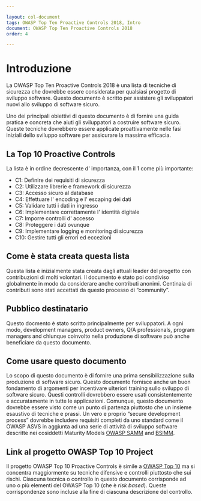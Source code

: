 ```yaml
---

layout: col-document
tags: OWASP Top Ten Proactive Controls 2018, Intro
document: OWASP Top Ten Proactive Controls 2018
order: 4

---
```


# Introduzione
La OWASP Top Ten Proactive Controls 2018 è una lista di tecniche di sicurezza che dovrebbe essere 
considerata per qualsiasi progetto di sviluppo software.
Questo documento è scritto per assistere gli sviluppatori nuovi allo sviluppo di software sicuro.

Uno dei principali obiettivi di questo documento è di fornire una guida pratica e concreta che 
aiuti gli sviluppatori a costruire software sicuro. Queste tecniche dovrebbero essere applicate 
proattivamente nelle fasi iniziali dello sviluppo software per assicurare la massima efficacia.

## La Top 10 Proactive Controls
La lista è in ordine decrescente d' importanza, con il 1 come più importante:
* C1: Definire dei requisiti di sicurezza
* C2: Utilizzare librerie e framework di sicurezza 
* C3: Accesso sicuro al database
* C4: Effettuare l' encoding e l' escaping dei dati
* C5: Validare tutti i dati in ingresso
* C6: Implementare correttamente l' identità digitale
* C7: Imporre controlli d' accesso
* C8: Proteggere i dati ovunque
* C9: Implementare logging e monitoring di sicurezza
* C10: Gestire tutti gli errori ed eccezioni

## Come è stata creata questa lista

Questa lista è inizialmente stata creata dagli attuali leader del progetto con contribuzioni di molti volontari. 
Il documento è stato poi condiviso globalmente in modo da considerare anche contributi anonimi. 
Centinaia di contributi sono stati accettati da questo processo di “community”.

## Pubblico destinatario
Questo docmento è stato scritto principalmente per sviluppatori. A ogni modo, development managers, product owners, 
Q/A professionals, program managers and chiunque coinvolto nella produzione di software può anche beneficiare da questo documento. 

## Come usare questo documento
Lo scopo di questo documento è di fornire una prima sensibilizzazione sulla produzione di software sicuro. 
Questo documento fornisce anche un buon fondamento di argomenti per incentivare ulteriori training sullo sviluppo di software sicuro. 
Questi controlli dovrebbero essere usati consistentemente e accuratamente in tutte le applicazioni. 
Comunque, questo documento dovrebbe essere visto come un punto di partenza piuttosto che un insieme esaustivo di tecniche e prassi. 
Un vero e proprio “secure development process” dovrebbe includere requisiti completi da uno standard come il OWASP ASVS 
in aggiunta ad una serie di attività di sviluppo software descritte nei cosiddetti Maturity Models
[OWASP SAMM](https://www.owasp.org/index.php/OWASP_SAMM_Project) and [BSIMM](https://www.bsimm.com/).

## Link al progetto OWASP Top 10 Project
Il progetto OWASP Top 10 Proactive Controls è simile a
[OWASP Top 10](https://www.owasp.org/index.php/Category:OWASP_Top_Ten_Project)
ma si concentra maggiormente su tecniche difensive e controlli piuttosto che sui rischi. 
Ciascuna tecnica o controllo in questo documento corrisponde ad uno o più elementi del OWASP Top 10 (che è *risk based*). 
Queste corrispondenze sono incluse alla fine di ciascuna descrizione del controllo.

